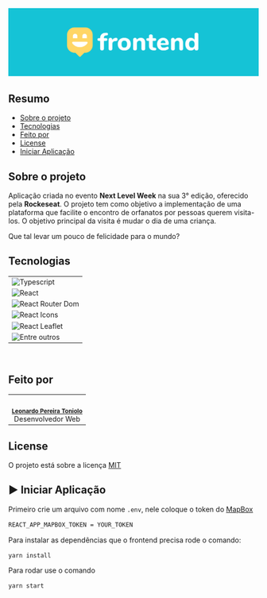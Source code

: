 <div align="center">
  <img src=".github/assets/cover-frontend.svg" />
</div>

## Resumo
- [Sobre o projeto](#sobre-o-projeto)
- [Tecnologias](#tecnologias)
- [Feito por](#feito-por)
- [License](#license)
- [Iniciar Aplicação](#%EF%B8%8F-iniciar-aplicação)

## Sobre o projeto
Aplicação criada no evento **Next Level Week** na sua 3° edição, oferecido pela **Rockeseat**.
O projeto tem como objetivo a implementação de uma plataforma que facilite o encontro de orfanatos por pessoas querem visita-los. O objetivo principal da visita é mudar o dia de uma criança. 

Que tal levar um pouco de felicidade para o mundo?  

## Tecnologias
<table>
  <tr>
    <td>
      <img src="https://img.shields.io/badge/typescript-v3.7.2-FFD666?style=for-the-badge" alt="Typescript" />
    </td>
  </tr>
  <tr>
    <td>
      <img src="https://img.shields.io/badge/react-v16.13.1-FFD666?style=for-the-badge" alt="React" />
    </td>
  </tr>
  <tr>
    <td>
      <img src="https://img.shields.io/badge/react%20router%20dom-v5.2.0-FFD666?style=for-the-badge" alt="React Router Dom" />
    </td>
  </tr>
  <tr>
    <td>
      <img src="https://img.shields.io/badge/react%20icons-v3.11.0-FFD666?style=for-the-badge" alt="React Icons" />
    </td>
  </tr>
  <tr>
    <td>
      <img src="https://img.shields.io/badge/react%20leaflet-v2.7.0-FFD666?style=for-the-badge" alt="React Leaflet" />
    </td>
  </tr>
  <tr>
    <td>
      <img src="https://img.shields.io/badge/Entre%20outros-15C3D6?style=for-the-badge" alt="Entre outros" />
    </td>
  </tr>
</table>

<br/>

## Feito por
<table>
  <tr>
    <td align="center"><img style="border-radius: 50%;" src="https://avatars3.githubusercontent.com/u/17271215?s=460&v=4" width="100px;" alt=""/><br /><sub><b><a href="https://www.linkedin.com/in/toniolo-leonardo/" title="Leonardo Toniolo">Leonardo Pereira Toniolo</a></b></sub><br/>Desenvolvedor Web</td>
  </tr>
</table>

## License
O projeto está sobre a licença [MIT](./LICENSE)

## ▶️ Iniciar Aplicação
Primeiro crie um arquivo com nome `.env`, nele coloque o token do [MapBox](https://www.mapbox.com/)
```bash
REACT_APP_MAPBOX_TOKEN = YOUR_TOKEN
```
Para instalar as dependências que o frontend precisa rode o comando:
```bash
yarn install
```
Para rodar use o comando 
```bash
yarn start
```